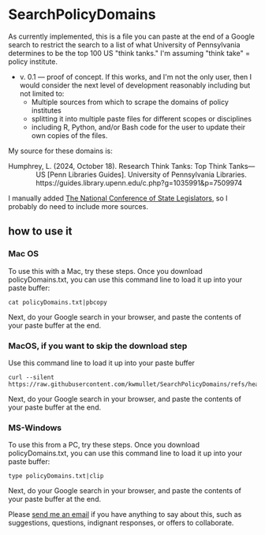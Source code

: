 # SearchPolicyDomains
As currently implemented, this is a file you can paste at the end of a Google search to restrict the search to a list of what University of Pennsylvania determines to be the top 100 US "think tanks."  I'm assuming "think take" = policy institute.

- v. 0.1 — proof of concept.  If this works, and I'm not the only user, then I would consider the next level of development reasonably including but not limited to:
  - Multiple sources from which to scrape the domains of policy institutes
  - splitting it into multiple paste files for different scopes or disciplines
  - including R, Python, and/or Bash code for the user to update their own copies of the files.

My source for these domains is:
<p style="padding-left: 4em; text-indent: -4em;">Humphrey, L. (2024, October 18). Research Think Tanks: Top Think Tanks—US [Penn Libraries Guides]. University of Pennsylvania Libraries. https://guides.library.upenn.edu/c.php?g=1035991&p=7509974 </p>

I manually added [The National Conference of State Legislators](ncsl.org), so I probably do need to include more sources.

## how to use it
### Mac OS
To use this with a Mac, try these steps.
Once you download policyDomains.txt, you can use this command line to load it up into your paste buffer:
```
cat policyDomains.txt|pbcopy
```
Next, do your Google search in your browser, and paste the contents of your paste buffer at the end.

### MacOS, if you want to skip the download step
Use this command line to load it up into your paste buffer
```
curl --silent https://raw.githubusercontent.com/kwmullet/SearchPolicyDomains/refs/heads/main/policyDomains.txt|pbcopy
```
Next, do your Google search in your browser, and paste the contents of your paste buffer at the end.

### MS-Windows
To use this from a PC, try these steps.
Once you download policyDomains.txt, you can use this command line to load it up into your paste buffer:
```
type policyDomains.txt|clip
```
Next, do your Google search in your browser, and paste the contents of your paste buffer at the end.

Please [send me an email](mailto:kwm+SearchPolicyDomains@themullets.net) if you have anything to say about this, such as suggestions, questions, indignant responses, or offers to collaborate.



